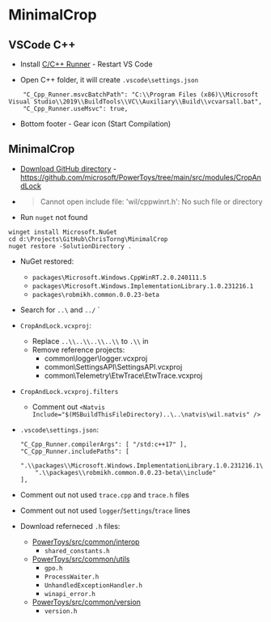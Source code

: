 # MinimalCrop

## VSCode C++

- Install [C/C++ Runner](https://marketplace.visualstudio.com/items?itemName=franneck94.c-cpp-runner) - Restart VS Code

- Open C++ folder, it will create `.vscode\settings.json`
```
    "C_Cpp_Runner.msvcBatchPath": "C:\\Program Files (x86)\\Microsoft Visual Studio\\2019\\BuildTools\\VC\\Auxiliary\\Build\\vcvarsall.bat",
    "C_Cpp_Runner.useMsvc": true,
```

- Bottom footer - Gear icon (Start Compilation)

## MinimalCrop

- [Download GitHub directory](https://download-directory.github.io/) - https://github.com/microsoft/PowerToys/tree/main/src/modules/CropAndLock

- >Cannot open include file: 'wil/cppwinrt.h': No such file or directory

- Run `nuget` not found
```
winget install Microsoft.NuGet
cd d:\Projects\GitHub\ChrisTorng\MinimalCrop
nuget restore -SolutionDirectory .
```

- NuGet restored:
  - `packages\Microsoft.Windows.CppWinRT.2.0.240111.5`
  - `packages\Microsoft.Windows.ImplementationLibrary.1.0.231216.1`
  - `packages\robmikh.common.0.0.23-beta`

- Search for `..\` and `../`
`
- `CropAndLock.vcxproj`:
  - Replace `..\\..\\..\\..\\` to `.\\` in 
  - Remove reference projects:
    - common\logger\logger.vcxproj
    - common\SettingsAPI\SettingsAPI.vcxproj
    - common\Telemetry\EtwTrace\EtwTrace.vcxproj

- `CropAndLock.vcxproj.filters`
  - Comment out `<Natvis Include="$(MSBuildThisFileDirectory)..\..\natvis\wil.natvis" />`

- `.vscode\settings.json`:
    ```
    "C_Cpp_Runner.compilerArgs": [ "/std:c++17" ],
    "C_Cpp_Runner.includePaths": [
        ".\\packages\\Microsoft.Windows.ImplementationLibrary.1.0.231216.1\\include",
        ".\\packages\\robmikh.common.0.0.23-beta\\include"
    ],
    ```

- Comment out not used `trace.cpp` and `trace.h` files

- Comment out not used `logger`/`Settings`/`trace` lines

- Download referneced `.h` files:
  - [PowerToys/src/common/interop](https://github.com/microsoft/PowerToys/tree/v0.89.0/src/common/interop)
    - `shared_constants.h`
  - [PowerToys/src/common/utils](https://github.com/microsoft/PowerToys/tree/v0.89.0/src/common/utils)
    - `gpo.h`
    - `ProcessWaiter.h`
    - `UnhandledExceptionHandler.h`
    - `winapi_error.h`
  - [PowerToys/src/common/version](https://github.com/microsoft/PowerToys/blob/main/src/common/version)
    - `version.h`
